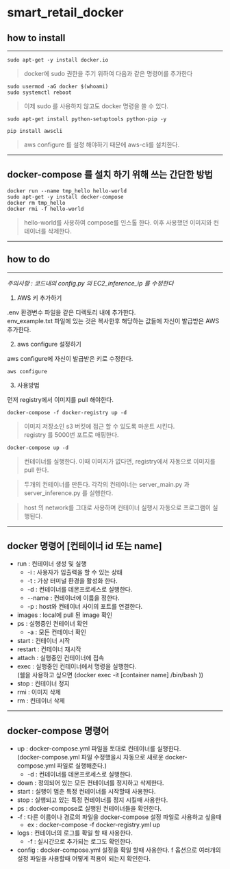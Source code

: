 # smart_retail_docker

## how to install
---
    sudo apt-get -y install docker.io
> docker에 sudo 권한을 주기 위하여 다음과 같은 명령어를 추가한다

    sudo usermod -aG docker $(whoami)
    sudo systemctl reboot
> 이제 sudo 를 사용하지 않고도 docker 명령을 쓸 수 있다.

    sudo apt-get install python-setuptools python-pip -y

    pip install awscli

>  aws configure 를 설정 해야하기 때문에 aws-cli를 설치한다. 
---
## docker-compose 를 설치 하기 위해 쓰는 간단한 방법
    docker run --name tmp_hello hello-world
    sudo apt-get -y install docker-compose
    docker rm tmp_hello
    docker rmi -f hello-world

> hello-world를 사용하여 compose를 인스톨 한다. 이후 사용했던 이미지와 컨테이너를 삭제한다.

---

## how to do
---
*주의사항 : 코드내의 config.py 의 EC2_inference_ip 를 수정한다*


1. AWS 키 추가하기

.env 환경변수 파일을 같은 디렉토리 내에 추가한다.   
env_example.txt 파일에 있는 것은 복사한후 해당하는 값들에 자신이 발급받은 AWS 추가한다.

2. aws configure 설정하기

aws configure에 자신이 발급받은 키로 수정한다.

    aws configure


3. 사용방법

먼저 registry에서 이미지를 pull 해야한다. 
    
    docker-compose -f docker-registry up -d
>이미지 저장소인 s3 버킷에 접근 할 수 있도록 마운트 시킨다.   
>registry 를 5000번 포트로 매핑한다.

    docker-compose up -d

>컨테이너를 실행한다. 이때 이미지가 없다면, registry에서 자동으로 이미지를 pull 한다.   

>두개의 컨테이너를 만든다. 각각의 컨테이너는 server_main.py 과 server_inference.py 를 실행한다.

>host 의 network를 그대로 사용하며 컨테이너 실행시 자동으로 프로그램이 실행된다.  


---
## docker 명령어 [컨테이너 id 또는 name] 
* run : 컨테이너 생성 및 실행
    * -i : 사용자가 입출력을 할 수 있는 상태
    * -t : 가상 터미널 환경을 활성화 한다.
    * -d : 컨테이너를 데몬프로세스로 실행한다.
    * --name : 컨테이너에 이름을 정한다.
    * -p : host와 컨테이너 사이의 포트를 연결한다.
* images : local에 pull 된 image 확인 
* ps : 실행중인 컨테이너 확인
    * -a : 모든 컨테이너 확인
* start : 컨테이너 시작
* restart : 컨테이너 재시작
* attach : 실행중인 컨테이너에 접속
* exec : 실행중인 컨테이너에서 명령을 실행한다.   
(쉘을 사용하고 싶으면 (docker exec -it [container name] /bin/bash ))
* stop : 컨테이너 정지
* rmi : 이미지 삭제
* rm : 컨테이너 삭제

---
## docker-compose 명령어
* up : docker-compose.yml 파일을 토대로 컨테이너를 실행한다.  
 (docker-compose.yml 파일 수정했을시 자동으로 새로운 docker-compose.yml 파일로 실행해준다.) 
    * -d : 컨테이너를 데몬프로세스로 실행한다.
* down : 정의되어 있는 모든 컨테이너를 정지하고 삭제한다.
* start : 실행이 멈춘 특정 컨테이너를 시작할때 사용한다.
* stop : 실행되고 있는 특정 컨테이너를 정지 시킬때 사용한다. 
* ps : docker-compose로 실행된 컨테이너들을 확인한다.
* -f : 다른 이름이나 경로의 파일을 docker-compose 설정 파일로 사용하고 싶을때
    * ex : docker-compose -f docker-registry.yml up
* logs : 컨테이너의 로그를 확일 할 때 사용한다.
    * -f : 실시간으로 추가되는 로그도 확인한다.
* config : docker-compose.yml 설정을 확일 할때 사용한다. f 옵션으로 여러개의 설정 파일을 사용할때 어떻게 적용이 되는지 확인한다.

